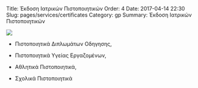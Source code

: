 Title: Έκδοση Ιατρικών Πιστοποιητικών
Order: 4
Date: 2017-04-14 22:30
Slug: pages/services/certificates
Category: gp
Summary: Έκδοση Ιατρικών Πιστοποιητικών

<div id="leftbox">
    <img class="img-left" src="../../images/services/medical-certificates.png"/>
</div>

<div id="rightbox"  markdown="1">

- Πιστοποιητικά Διπλωμάτων Οδηγησης,  

- Πιστοποιητικά Υγείας Εργαζομένων,  

- Αθλητικά Πιστοποιητικά,  

- Σχολικά Πιστοποιητικά  


</div>
